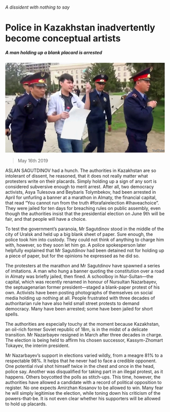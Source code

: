 ###### A dissident with nothing to say

# Police in Kazakhstan inadvertently become conceptual artists 

##### A man holding up a blank placard is arrested 

![image](images/20190518_ASP006_0.jpg) 

> May 16th 2019 

ASLAN SAGUTDINOV had a hunch. The authorities in Kazakhstan are so intolerant of dissent, he reasoned, that it does not really matter what protesters write on their placards. Simply holding up a sign of any sort is considered subversive enough to merit arrest. After all, two democracy activists, Asya Tulesova and Beybaris Tolymbekov, had been arrested in April for unfurling a banner at a marathon in Almaty, the financial capital, that read “You cannot run from the truth #forafairelection #Ihaveachoice”. They were jailed for ten days for breaching rules on public assembly, even though the authorities insist that the presidential election on June 9th will be fair, and that people will have a choice. 

To test the government’s paranoia, Mr Sagutdinov stood in the middle of the city of Uralsk and held up a big blank sheet of paper. Sure enough, the police took him into custody. They could not think of anything to charge him with, however, so they soon let him go. A police spokesperson later helpfully explained that Mr Sagutdinov had been detained not for holding up a piece of paper, but for the opinions he expressed as he did so. 

The protesters at the marathon and Mr Sagutdinov have spawned a series of imitations. A man who hung a banner quoting the constitution over a road in Almaty was briefly jailed, then fined. A schoolboy in Nur-Sultan—the capital, which was recently renamed in honour of Nursultan Nazarbayev, the septuagenarian former president—staged a blank-paper protest of his own. Activists have been posting photographs of themselves on social media holding up nothing at all. People frustrated with three decades of authoritarian rule have also held small street protests to demand democracy. Many have been arrested; some have been jailed for short spells. 

The authorities are especially touchy at the moment because Kazakhstan, an oil-rich former Soviet republic of 18m, is in the midst of a delicate transition. Mr Nazarbayev resigned in March after three decades in charge. The election is being held to affirm his chosen successor, Kassym-Zhomart Tokayev, the interim president. 

Mr Nazarbayev’s support in elections varied wildly, from a meagre 81% to a respectable 98%. It helps that he never had to face a credible opponent. One potential rival shot himself twice in the chest and once in the head, police say. Another was disqualified for taking part in an illegal protest, as it happens. Others boycotted the polls as stitch-ups. This time, however, the authorities have allowed a candidate with a record of political opposition to register. No one expects Amirzhan Kosanov to be allowed to win. Many fear he will simply legitimise the election, while toning down his criticism of the powers-that-be. It is not even clear whether his supporters will be allowed to hold up placards. 

